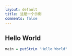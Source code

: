 ```yaml
---
layout: default
title: 这是一个示例
comments: false
---
```



## Hello World

```haskell
main = putStrLn "Hello World"
```
